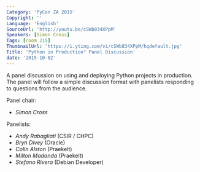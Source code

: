 ```yaml
---
Category: 'PyCon ZA 2015'
Copyright: ''
Language: 'English'
SourceUrl: 'http://youtu.be/cSWb834XPpM'
Speakers: [Simon Cross]
Tags: [room 215]
ThumbnailUrl: 'https://i.ytimg.com/vi/cSWb834XPpM/hqdefault.jpg'
Title: 'Python in Production" Panel Discussion'
date: '2015-10-02'
---
```

A panel discussion on using and deploying Python projects in production. The panel will follow a simple discussion format with panelists responding to questions from the audience.

Panel chair:
* *Simon Cross*

Panelists:

* *Andy Rabagliati* (CSIR / CHPC)
* *Bryn Divey* (Oracle)
* *Colin Alston* (Praekelt)
* *Milton Madanda* (Praekelt)
* *Stefano Rivera* (Debian Developer)
